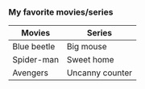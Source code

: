 ### My favorite movies/series

| Movies | Series |
| ----------- | ----------- |
| Blue beetle| Big mouse |
| Spider-man| Sweet home |
| Avengers| Uncanny counter |
